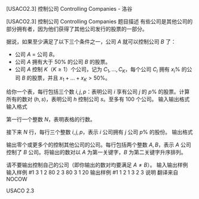 



[USACO2.3] 控制公司 Controlling Companies - 洛谷














[USACO2.3] 控制公司 Controlling Companies
题目描述
有些公司是其他公司的部分拥有者，因为他们获得了其他公司发行的股票的一部分。

据说，如果至少满足了以下三个条件之一，公司 $A$ 就可以控制公司 $B$ 了：

- 公司 $A$ = 公司 $B$。
- 公司 $A$ 拥有大于 $50\%$ 的公司 $B$ 的股票。
- 公司 $A$ 控制 $K$（$K \geq 1$）个公司，记为 $C_1, \ldots, C_K$，每个公司 $C_i$ 拥有 $x_i\%$ 的公司 $B$ 的股票，并且 $x_1+ \ldots + x_K \gt 50\%$。

给你一个表，每行包括三个数 $i,j,p$：表明公司 $i$ 享有公司 $j$ 的 $p\%$ 的股票。计算所有的数对 $(h,s)$，表明公司 $h$ 控制公司 $s$。至多有 $100$ 个公司。
输入输出格式
输入格式

第一行一个整数 $N$，表明表格的行数。

接下来 $N$ 行，每行三个整数 $i,j,p$，表示 $i$ 公司拥有 $j$ 公司 $p\%$ 的股份。
输出格式

输出零个或更多个的控制其他公司的公司。每行包括两个整数 $A,B$，表示 $A$ 公司控制了 $B$ 公司。将输出的数对以 $A$ 为第一关键字，$B$ 为第二关键字升序排列。

请不要输出控制自己的公司（即你输出的数对均要满足 $A \neq B$）。
输入输出样例
输入样例 #1
3
1 2 80
2 3 80
3 1 20
输出样例 #1
1 2
1 3
2 3
说明
翻译来自NOCOW

USACO 2.3







